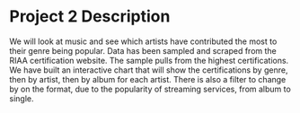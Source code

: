 # Project 2 Description

We will look at music and see which artists have contributed the most to their genre being popular. Data has been sampled and scraped from the RIAA certification website. The sample pulls from the highest certifications. We have built an interactive chart that will show the certifications by genre, then by artist, then by album for each artist. There is also a filter to change by on the format, due to the popularity of streaming services, from album to single.
